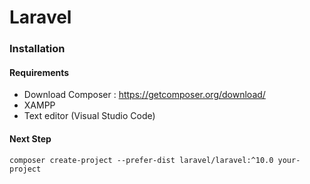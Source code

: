 # Laravel

### Installation 

#### Requirements
* Download Composer : https://getcomposer.org/download/
* XAMPP
* Text editor (Visual Studio Code)

#### Next Step 

```terminal
composer create-project --prefer-dist laravel/laravel:^10.0 your-project

```

